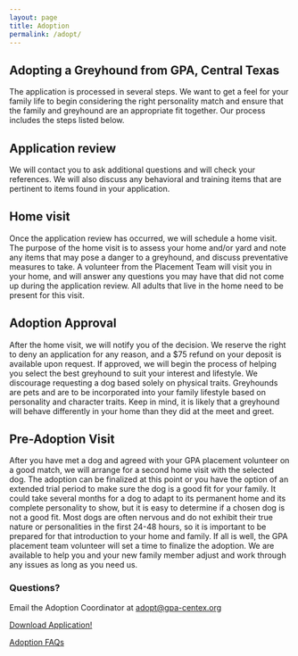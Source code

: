 ```yaml
---
layout: page
title: Adoption
permalink: /adopt/
---
```


Adopting a Greyhound from GPA, Central Texas
--------------------------------------------

The application is processed in several steps. We want to get a feel for your family life to begin considering the right
personality match and ensure that the family and greyhound are an appropriate fit together. Our process includes the steps listed below.

Application review
------------------

We will contact you to ask additional questions and will check your references. We will also discuss any behavioral and
training items that are pertinent to items found in your application.

Home visit
----------

Once the application review has occurred, we will schedule a home visit. The purpose of the home visit is to assess your
home and/or yard and note any items that may pose a danger to a greyhound, and discuss preventative measures to take. A
volunteer from the Placement Team will visit you in your home, and will answer any questions you may have that did not
come up during the application review. All adults that live in the home need to be present for this visit.

Adoption Approval
------------------------

After the home visit, we will notify you of the decision. We reserve the right to deny an application for any reason,
and a $75 refund on your deposit is available upon request. If approved, we will begin the process of helping you select
the best greyhound to suit your interest and lifestyle. We discourage requesting a dog based solely on physical traits.
Greyhounds are pets and are to be incorporated into your family lifestyle based on personality and character traits.
Keep in mind, it is likely that a greyhound will behave differently in your home than they did at the meet and greet.

Pre-Adoption Visit
------------------

After you have met a dog and agreed with your GPA placement volunteer on a good match, we will arrange for a second home
visit with the selected dog. The adoption can be finalized at this point or you have the option of an extended trial
period to make sure the dog is a good fit for your family. It could take several months for a dog to adapt to its
permanent home and its complete personality to show, but it is easy to determine if a chosen dog is not a good fit. Most
dogs are often nervous and do not exhibit their true nature or personalities in the first 24-48 hours, so it is
important to be prepared for that introduction to your home and family. If all is well, the GPA placement team volunteer
will set a time to finalize the adoption. We are available to help you and your new family member adjust and work
through any issues as long as you need us.

### Questions?

Email the Adoption Coordinator at [adopt@gpa-centex.org](mailto:adopt@gpa-centex.org)

<div class="text-center">
  <a class="btn btn-lg btn-success" href="/docs/application.pdf" role="button">Download Application!</a>
  <p>

  <div class="panel-footer">
    <a href="/adopt/faqs">Adoption FAQs</a>
  </div>
</div>
